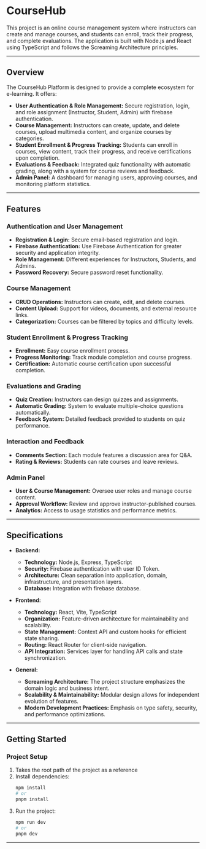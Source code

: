# CourseHub

This project is an online course management system where instructors can create and manage courses, and students can enroll, track their progress, and complete evaluations. The application is built with Node.js and React using TypeScript and follows the Screaming Architecture principles.

---

## Overview

The CourseHub Platform is designed to provide a complete ecosystem for e-learning. It offers:
- **User Authentication & Role Management:** Secure registration, login, and role assignment (Instructor, Student, Admin) with firebase authentication.
- **Course Management:** Instructors can create, update, and delete courses, upload multimedia content, and organize courses by categories.
- **Student Enrollment & Progress Tracking:** Students can enroll in courses, view content, track their progress, and receive certifications upon completion.
- **Evaluations & Feedback:** Integrated quiz functionality with automatic grading, along with a system for course reviews and feedback.
- **Admin Panel:** A dashboard for managing users, approving courses, and monitoring platform statistics.

---

## Features

### Authentication and User Management
- **Registration & Login:** Secure email-based registration and login.
- **Firebase Authentication:** Use Firebase Authentication for greater security and application integrity.
- **Role Management:** Different experiences for Instructors, Students, and Admins.
- **Password Recovery:** Secure password reset functionality.

### Course Management
- **CRUD Operations:** Instructors can create, edit, and delete courses.
- **Content Upload:** Support for videos, documents, and external resource links.
- **Categorization:** Courses can be filtered by topics and difficulty levels.

### Student Enrollment & Progress Tracking
- **Enrollment:** Easy course enrollment process.
- **Progress Monitoring:** Track module completion and course progress.
- **Certification:** Automatic course certification upon successful completion.

### Evaluations and Grading
- **Quiz Creation:** Instructors can design quizzes and assignments.
- **Automatic Grading:** System to evaluate multiple-choice questions automatically.
- **Feedback System:** Detailed feedback provided to students on quiz performance.

### Interaction and Feedback
- **Comments Section:** Each module features a discussion area for Q&A.
- **Rating & Reviews:** Students can rate courses and leave reviews.

### Admin Panel
- **User & Course Management:** Oversee user roles and manage course content.
- **Approval Workflow:** Review and approve instructor-published courses.
- **Analytics:** Access to usage statistics and performance metrics.

---

## Specifications

- **Backend:**
  - **Technology:** Node.js, Express, TypeScript
  - **Security:** Firebase authentication with user ID Token.
  - **Architecture:** Clean separation into application, domain, infrastructure, and presentation layers.
  - **Database:** Integration with firebase database.

- **Frontend:**
  - **Technology:** React, Vite, TypeScript
  - **Organization:** Feature-driven architecture for maintainability and scalability.
  - **State Management:** Context API and custom hooks for efficient state sharing.
  - **Routing:** React Router for client-side navigation.
  - **API Integration:** Services layer for handling API calls and state synchronization.

- **General:**
  - **Screaming Architecture:** The project structure emphasizes the domain logic and business intent.
  - **Scalability & Maintainability:** Modular design allows for independent evolution of features.
  - **Modern Development Practices:** Emphasis on type safety, security, and performance optimizations.

---

## Getting Started

### Project Setup

1. Takes the root path of the project as a reference
2. Install dependencies:
   ```bash
   npm install
   # or
   pnpm install
3. Run the project:
   ```bash
   npm run dev
   # or
   pnpm dev

---
